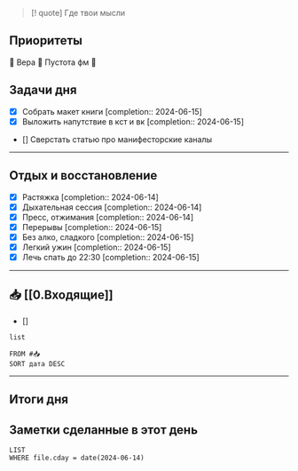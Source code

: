 > [! quote] Где твои мысли
> 

## Приоритеты
🔴 Вера
🔴 Пустота фм
🔴

## Задачи дня
- [x] Собрать макет книги  [completion:: 2024-06-15]
- [x] Выложить напутствие в кст и вк  [completion:: 2024-06-15]
- [] Сверстать статью про манифесторские каналы

---
## Отдых и восстановление
- [x] Растяжка  [completion:: 2024-06-14]
- [x] Дыхательная сессия  [completion:: 2024-06-14]
- [x] Пресс, отжимания  [completion:: 2024-06-14]
- [x] Перерывы  [completion:: 2024-06-15]
- [x] Без алко, сладкого  [completion:: 2024-06-15]
- [x] Легкий ужин  [completion:: 2024-06-15]
- [x] Лечь спать до 22:30  [completion:: 2024-06-15]

---
## 📥 [[0.Входящие]]
- [] 



```dataview
list
	
FROM #📥
SORT дата DESC
```


---
## Итоги дня





## Заметки сделанные в этот день
```dataview
LIST
WHERE file.cday = date(2024-06-14)
```

